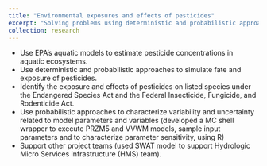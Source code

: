 ```yaml
---
title: "Environmental exposures and effects of pesticides"
excerpt: "Solving problems using deterministic and probabilistic approaches  <br/><img src='/images/500x300.png'>"
collection: research
---
```


* Use EPA’s aquatic models to estimate pesticide concentrations in aquatic ecosystems. 
* Use deterministic and probabilistic approaches to simulate fate and exposure of pesticides.
* Identify the exposure and effects of pesticides on listed species under the Endangered Species Act and the Federal Insecticide, Fungicide, and Rodenticide Act.
* Use probabilistic approaches to characterize variability and uncertainty  related to model parameters and variables (developed a MC shell wrapper to execute PRZM5 and VVWM models, sample input parameters and to characterize parameter sensitivity, using R)
* Support other project teams (used SWAT model to support  Hydrologic Micro Services infrastructure (HMS) team). 
